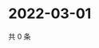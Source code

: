 # 2022-03-01

共 0 条

<!-- BEGIN WEIBO -->
<!-- 最后更新时间 Tue Mar 01 2022 05:10:31 GMT+0800 (China Standard Time) -->

<!-- END WEIBO -->
